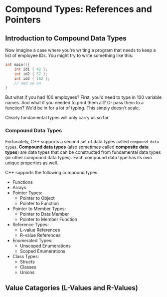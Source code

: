 # Compound Types: References and Pointers

## Introduction to Compound Data Types

Now imagine a case where you're writing a program that needs to keep a list of employee IDs. You might try to write something like this:

``` C++
int main(){
    int id1 { 42 };
    int id2 { 57 };
    int id3 { 162 };
    // and so on
}
```

But what if you had 100 employees? First, you'd need to type in 100 variable names. And what if you needed to print them all? Or pass them to a function? We'd be in for a lot of typing. This simply doesn't scale.

Clearly fundamental types will only carry us so far.

### Compound Data Types

Fortunately, C++ supports a second set of data types called `compound data types`. **Compound data types** (also sometimes called **composite data types**) are data types that can be constructed from fundamental data types (or other compound data types). Each compound data type has its own unique properties as well.

C++ supports the following compound types:

* Functions
* Arrays
* Pointer Types:
  * Pointer to Object
  * Pointer to Function
* Pointer to Member Types:
  * Pointer to Data Member
  * Pointer to Member Function
* Reference Types:
  * L-value References
  * R-value References
* Enumerated Types:
  * Unscoped Enumerations
  * Scoped Enumerations
* Class Types:
  * Structs
  * Classes
  * Unions

## Value Catagories (L-Values and R-Values)
